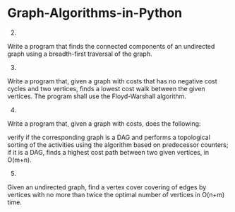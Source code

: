 # Graph-Algorithms-in-Python

2.

Write a program that finds the connected components of an undirected graph using a breadth-first traversal of the graph.

3.

Write a program that, given a graph with costs that has no negative cost cycles and two vertices, finds a lowest cost walk between the given vertices. The program shall use the Floyd-Warshall algorithm.

4.

Write a program that, given a graph with costs, does the following:

verify if the corresponding graph is a DAG and performs a topological sorting of the activities using the algorithm based on predecessor counters;
if it is a DAG, finds a highest cost path between two given vertices, in O(m+n).

5.

Given an undirected graph, find a vertex cover covering of edges by vertices with no more than twice the optimal number of vertices in O(n+m) time.
